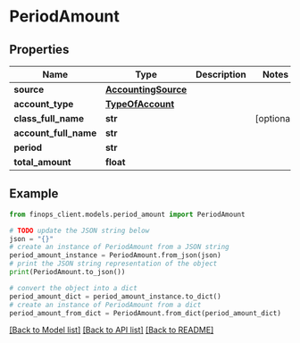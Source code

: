 # PeriodAmount


## Properties

Name | Type | Description | Notes
------------ | ------------- | ------------- | -------------
**source** | [**AccountingSource**](AccountingSource.md) |  | 
**account_type** | [**TypeOfAccount**](TypeOfAccount.md) |  | 
**class_full_name** | **str** |  | [optional] 
**account_full_name** | **str** |  | 
**period** | **str** |  | 
**total_amount** | **float** |  | 

## Example

```python
from finops_client.models.period_amount import PeriodAmount

# TODO update the JSON string below
json = "{}"
# create an instance of PeriodAmount from a JSON string
period_amount_instance = PeriodAmount.from_json(json)
# print the JSON string representation of the object
print(PeriodAmount.to_json())

# convert the object into a dict
period_amount_dict = period_amount_instance.to_dict()
# create an instance of PeriodAmount from a dict
period_amount_from_dict = PeriodAmount.from_dict(period_amount_dict)
```
[[Back to Model list]](../README.md#documentation-for-models) [[Back to API list]](../README.md#documentation-for-api-endpoints) [[Back to README]](../README.md)


